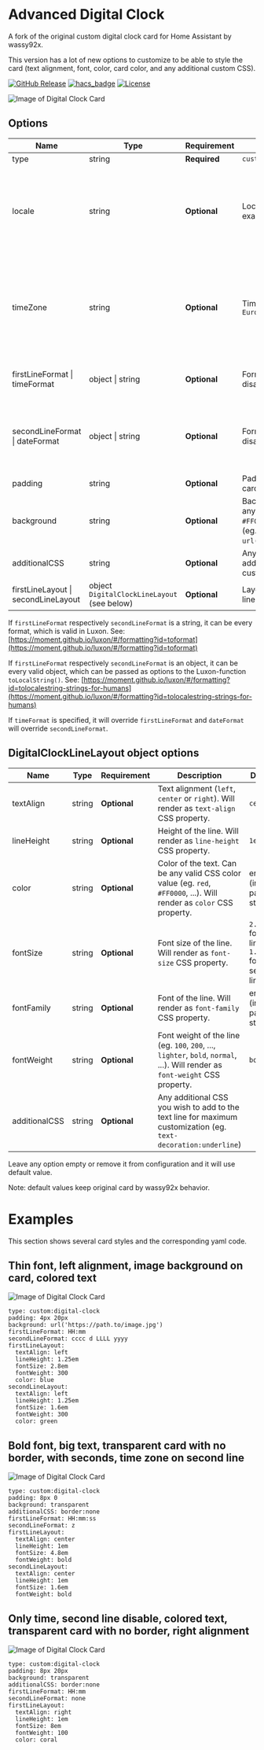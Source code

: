 # Advanced Digital Clock

A fork of the original custom digital clock card for Home Assistant by wassy92x.

This version has a lot of new options to customize to be able to style the card (text alignment, font, color, card color, and any additional custom CSS).

[![GitHub Release][releases-shield]][releases]
[![hacs_badge](https://img.shields.io/badge/HACS-Default-orange.svg?style=for-the-badge)](https://github.com/hacs/integration)
[![License][license-shield]](LICENSE.md)

![Image of Digital Clock Card](https://github.com/sierramike/lovelace-advanced-digital-clock/blob/master/.images/advanced-digital-clock.png?raw=true)

## Options

| Name              | Type    | Requirement  | Description                                 | Default             |
| ----------------- | ------- | ------------ | ------------------------------------------- | ------------------- |
| type              | string  | **Required** | `custom:digital-clock`                      |                     |
| locale            | string  | **Optional** | Locale to use for formatting. For example `de` | locale set in your home assistant profile otherwise your browser locale |
| timeZone          | string  | **Optional** | Time zone to use. For example `Europe/Berlin` | time zone set in your home assistant profile otherwise your browser time zone |
| firstLineFormat &#124; timeFormat   | object &#124; string | **Optional** | Format of first line (`none` will disable the line)           | { hour: '2-digit', minute: '2-digit' } |
| secondLineFormat &#124; dateFormat | object  &#124; string  | **Optional** | Format of second line (`none` will disable the line)          | { weekday: 'short', day: '2-digit', month: 'short' } |
| padding           | string  | **Optional** | Padding in CSS format for the card          | 8px 0               |
| background        | string  | **Optional** | Background of the card. Can be any valid CSS color (eg. `red`, `#FF0000`, ...) or an url to an image (eg. `url('http://path.to/image.jpg'`) | |
| additionalCSS     | string  | **Optional** | Any additional CSS you wish to add to the card for maximum customization (eg. `border:none`) |  |
| firstLineLayout &#124; secondLineLayout | object `DigitalClockLineLayout` (see below) | **Optional** | Layout parameters for each text line | |

If `firstLineFormat` respectively `secondLineFormat` is a string, it can be every format, which is valid in Luxon.
See: [https://moment.github.io/luxon/#/formatting?id=toformat](https://moment.github.io/luxon/#/formatting?id=toformat)

If `firstLineFormat` respectively `secondLineFormat` is an object, it can be every valid object, which can be passed as options to the Luxon-function `toLocalString()`.
See: [https://moment.github.io/luxon/#/formatting?id=tolocalestring-strings-for-humans](https://moment.github.io/luxon/#/formatting?id=tolocalestring-strings-for-humans)

If `timeFormat` is specified, it will override `firstLineFormat` and `dateFormat` will override `secondLineFormat`.

## DigitalClockLineLayout object options

| Name              | Type    | Requirement  | Description                                 | Default             |
| ----------------- | ------- | ------------ | ------------------------------------------- | ------------------- |
| textAlign         | string  | **Optional** | Text alignment (`left`, `center` or `right`). Will render as `text-align` CSS property. | `center`            |
| lineHeight        | string  | **Optional** | Height of the line. Will render as `line-height` CSS property. | `1em` |
| color             | string  | **Optional** | Color of the text. Can be any valid CSS color value (eg. `red`, `#FF0000`, ...). Will render as `color` CSS property. | empty (inherits page style) |
| fontSize          | string  | **Optional** | Font size of the line. Will render as `font-size` CSS property. | `2.8em` for first line, `1.6em` for second line |
| fontFamily        | string  | **Optional** | Font of the line. Will render as `font-family` CSS property. | empty (inherits page style) |
| fontWeight        | string  | **Optional** | Font weight of the line (eg. `100`, `200`, ..., `lighter`, `bold`, `normal`, ...). Will render as `font-weight` CSS property. | `bold` |
| additionalCSS     | string  | **Optional** | Any additional CSS you wish to add to the text line for maximum customization (eg.  `text-decoration:underline`) |  |

Leave any option empty or remove it from configuration and it will use default value.

Note: default values keep original card by wassy92x behavior.

# Examples

This section shows several card styles and the corresponding yaml code.

## Thin font, left alignment, image background on card, colored text

![Image of Digital Clock Card](https://github.com/sierramike/lovelace-advanced-digital-clock/blob/master/.images/advanced-digital-clock.png?raw=true)

```
type: custom:digital-clock
padding: 4px 20px
background: url('https://path.to/image.jpg')
firstLineFormat: HH:mm
secondLineFormat: cccc d LLLL yyyy
firstLineLayout:
  textAlign: left
  lineHeight: 1.25em
  fontSize: 2.8em
  fontWeight: 300
  color: blue
secondLineLayout:
  textAlign: left
  lineHeight: 1.25em
  fontSize: 1.6em
  fontWeight: 300
  color: green
```

## Bold font, big text, transparent card with no border, with seconds, time zone on second line

![Image of Digital Clock Card](https://github.com/sierramike/lovelace-advanced-digital-clock/blob/master/.images/advanced-digital-clock-sample2.png?raw=true)

```
type: custom:digital-clock
padding: 8px 0
background: transparent
additionalCSS: border:none
firstLineFormat: HH:mm:ss
secondLineFormat: z
firstLineLayout:
  textAlign: center
  lineHeight: 1em
  fontSize: 4.8em
  fontWeight: bold
secondLineLayout:
  textAlign: center
  lineHeight: 1em
  fontSize: 1.6em
  fontWeight: bold
```

## Only time, second line disable, colored text, transparent card with no border, right alignment

![Image of Digital Clock Card](https://github.com/sierramike/lovelace-advanced-digital-clock/blob/master/.images/advanced-digital-clock-sample3.png?raw=true)

```
type: custom:digital-clock
padding: 8px 20px
background: transparent
additionalCSS: border:none
firstLineFormat: HH:mm
secondLineFormat: none
firstLineLayout:
  textAlign: right
  lineHeight: 1em
  fontSize: 8em
  fontWeight: 100
  color: coral
```


[license-shield]: https://img.shields.io/github/license/sierramike/lovelace-advanced-digital-clock.svg?style=for-the-badge
[releases-shield]: https://img.shields.io/github/release/sierramike/lovelace-advanced-digital-clock.svg?style=for-the-badge
[releases]: https://github.com/sierramike/lovelace-advanced-digital-clock/releases
